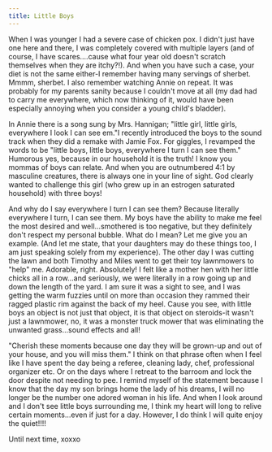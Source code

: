 ```yaml
---
title: Little Boys
---
```


When I was younger I had a severe case of chicken pox. I didn't just have one here and there, I was completely covered with multiple layers (and of course, I have scares....cause what four year old doesn't scratch themselves when they are itchy?!). And when you have such a case, your diet is not the same either-I remember having many servings of sherbet. Mmmm, sherbet. I also remember watching Annie on repeat. It was probably for my parents sanity because I couldn't move at all (my dad had to carry me everywhere, which now thinking of it, would have been especially annoying when you consider a young child's bladder).

In Annie there is a song sung by Mrs. Hannigan; "little girl, little girls, everywhere I look I can see em."I recently introduced the boys to the sound track when they did a remake with Jamie Fox. For giggles, I revamped the words to be "little boys, little boys, everywhere I turn I can see them." Humorous yes, because in our household it is the truth! I know you mommas of boys can relate. And when you are outnumbered 4:1 by masculine creatures, there is always one in your line of sight. God clearly wanted to challenge this girl (who grew up in an estrogen saturated household) with three boys!

And why do I say everywhere I turn I can see them? Because literally everywhere I turn, I can see them. My boys have the ability to make me feel the most desired and well...smothered is too negative, but they definitely don't respect my personal bubble. What do I mean? Let me give you an example. (And let me state, that your daughters may do these things too, I am just speaking solely from my experience). The other day I was cutting the lawn and both Timothy and Miles went to get their toy lawnmowers to "help" me. Adorable, right. Absolutely! I felt like a mother hen with her little chicks all in a row...and seriously, we were literally in a row going up and down the length of the yard. I am sure it was a sight to see, and I was getting the warm fuzzies until on more than occasion they rammed their ragged plastic rim against the back of my heel. Cause you see, with little boys an object is not just that object, it is that object on steroids-it wasn't just a lawnmower, no, it was a monster truck mower that was eliminating the unwanted grass...sound effects and all!

"Cherish these moments because one day they will be grown-up and out of your house, and you will miss them." I think on that phrase often when I feel like I have spent the day being a referee, cleaning lady, chef, professional organizer etc. Or on the days where I retreat to the barroom and lock the door despite not needing to pee. I remind myself of the statement because I know that the day my son brings home the lady of his dreams, I will no longer be the number one adored woman in his life. And when I look around and I don't see little boys surrounding me, I think my heart will long to relive certain moments...even if just for a day. However, I do think I will quite enjoy the quiet!!!!

Until next time, xoxxo
